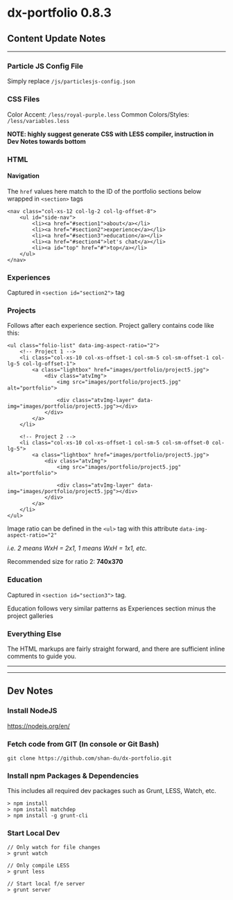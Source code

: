 # dx-portfolio 0.8.3
## Content Update Notes
---
### Particle JS Config File
Simply replace `/js/particlesjs-config.json`
### CSS Files
Color Accent: `/less/royal-purple.less` 
Common Colors/Styles: `/less/variables.less`

**NOTE: highly suggest generate CSS with LESS compiler, instruction in Dev Notes towards bottom**

### HTML
#### Navigation
The `href` values here match to the ID of the portfolio sections below wrapped in `<section>` tags
```
<nav class="col-xs-12 col-lg-2 col-lg-offset-8">
	<ul id="side-nav">
		<li><a href="#section1">about</a></li>
		<li><a href="#section2">experience</a></li>
		<li><a href="#section3">education</a></li>
		<li><a href="#section4">let's chat</a></li>
		<li><a id="top" href="#">top</a></li>
	</ul>
</nav>
```
### Experiences
Captured in `<section id="section2">` tag

### Projects
Follows after each experience section.
Project gallery contains code like this:
```
<ul class="folio-list" data-img-aspect-ratio="2">
	<!-- Project 1 -->
	<li class="col-xs-10 col-xs-offset-1 col-sm-5 col-sm-offset-1 col-lg-5 col-lg-offset-1">
		<a class="lightbox" href="images/portfolio/project5.jpg">
			<div class="atvImg">
				<img src="images/portfolio/project5.jpg" alt="portfolio">

				<div class="atvImg-layer" data-img="images/portfolio/project5.jpg"></div>
			</div>
		</a>
	</li>

	<!-- Project 2 -->
	<li class="col-xs-10 col-xs-offset-1 col-sm-5 col-sm-offset-0 col-lg-5">
		<a class="lightbox" href="images/portfolio/project5.jpg">
			<div class="atvImg">
				<img src="images/portfolio/project5.jpg" alt="portfolio">

				<div class="atvImg-layer" data-img="images/portfolio/project5.jpg"></div>
			</div>
		</a>
	</li>
</ul>
```
Image ratio can be defined in the `<ul>` tag with this attribute `data-img-aspect-ratio="2"`

*i.e. 2 means WxH = 2x1, 1 means WxH = 1x1, etc.*

Recommended size for ratio 2: **740x370**

### Education
Captured in `<section id="section3">` tag.

Education follows very similar patterns as Experiences section minus the project galleries

### Everything Else
The HTML markups are fairly straight forward, and there are sufficient inline comments to guide you.

---
---
## Dev Notes
### Install NodeJS
https://nodejs.org/en/
### Fetch code from GIT (In console or Git Bash)
`git clone https://github.com/shan-du/dx-portfolio.git`
### Install npm Packages & Dependencies
This includes all required dev packages such as Grunt, LESS, Watch, etc.
```
> npm install
> npm install matchdep
> npm install -g grunt-cli
```

### Start Local Dev
```
// Only watch for file changes
> grunt watch

// Only compile LESS
> grunt less

// Start local f/e server
> grunt server
```
